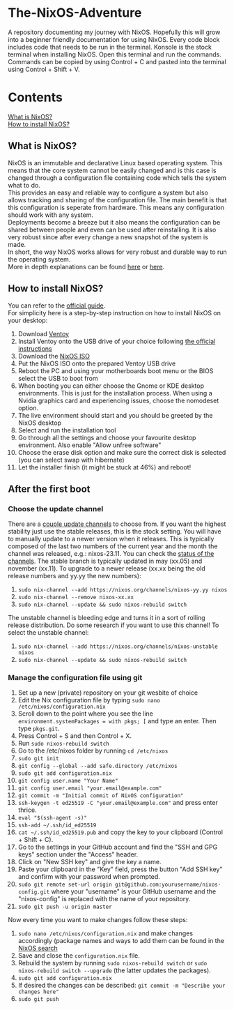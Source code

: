 # The-NixOS-Adventure
A repository documenting my journey with NixOS. Hopefully this will grow into a beginner friendly documentation for using NixOS.
Every code block includes code that needs to be run in the terminal. Konsole is the stock terminal when installing NixOS. Open this terminal and run the commands.
Commands can be copied by using Control + C and pasted into the terminal using Control + Shift + V.

# Contents
[What is NixOS?](https://github.com/mrgnex/The-NixOS-Adventure/edit/main/README.md#what-is-nixos)  
[How to install NixOS?](https://github.com/mrgnex/The-NixOS-Adventure/edit/main/README.md#how-to-install-nixos)

## What is NixOS?
NixOS is an immutable and declarative Linux based operating system. This means that the core system cannot be easily changed and is this case is changed through a configuration file containing code which tells the system what to do.  
This provides an easy and reliable way to configure a system but also allows tracking and sharing of the configuration file. The main benefit is that this configuration is seperate from hardware. This means any configuration should work with any system.  
Deployments become a breeze but it also means the configuration can be shared between people and even can be used after reinstalling. It is also very robust since after every change a new snapshot of the system is made.  
In short, the way NixOS works allows for very robust and durable way to run the operating system.  
More in depth explanations can be found [here](https://www.youtube.com/watch?v=9OMDnZWXjn4) or [here](https://www.youtube.com/watch?v=FJVFXsNzYZQ).  

## How to install NixOS?
You can refer to the [official guide](https://nixos.org/manual/nixos/stable/index.html#ch-installation).  
For simplicity here is a step-by-step instruction on how to install NixOS on your desktop:  
1. Download [Ventoy](https://www.ventoy.net/en/download.html)
2. Install Ventoy onto the USB drive of your choice following [the official instructions](https://www.ventoy.net/en/doc_start.html)
3. Download the [NixOS ISO](https://nixos.org/download/)
4. Put the NixOS ISO onto the prepared Ventoy USB drive
5. Reboot the PC and using your motherboards boot menu or the BIOS select the USB to boot from
6. When booting you can either choose the Gnome or KDE desktop environments. This is just for the installation process. When using a Nvidia graphics card and experiencing issues, choose the nomodeset option.
7. The live environment should start and you should be greeted by the NixOS desktop
8. Select and run the installation tool
9. Go through all the settings and choose your favourite desktop environment. Also enable "Allow unfree software"
10. Choose the erase disk option and make sure the correct disk is selected (you can select swap with hibernate)
11. Let the installer finish (it might be stuck at 46%) and reboot!

## After the first boot
### Choose the update channel
There are a [couple update channels](https://discourse.nixos.org/t/differences-between-nix-channels/13998) to choose from.
If you want the highest stability just use the stable releases, this is the stock setting. You will have to manually update to a newer version when it releases.
This is typically composed of the last two numbers of the current year and the month the channel was released, e.g.: nixos-23.11. You can check the [status of the channels](https://status.nixos.org/).
The stable branch is typically updated in may (xx.05) and november (xx.11).
To upgrade to a newer release (xx.xx being the old release numbers and yy.yy the new numbers):
1. ```sudo nix-channel --add https://nixos.org/channels/nixos-yy.yy nixos```
2. ```sudo nix-channel --remove nixos-xx.xx```
3. ```sudo nix-channel --update && sudo nixos-rebuild switch```

The unstable channel is bleeding edge and turns it in a sort of rolling release distribution. Do some research if you want to use this channel!
To select the unstable channel:
1. ```sudo nix-channel --add https://nixos.org/channels/nixos-unstable nixos```
2. ```sudo nix-channel --update && sudo nixos-rebuild switch```

### Manage the configuration file using git
1. Set up a new (private) repository on your git wesbite of choice
2. Edit the Nix configuration file by typing ```sudo nano /etc/nixos/configuration.nix```
3. Scroll down to the point where you see the line ```environment.systemPackages = with pkgs; [``` and type an enter. Then type ```pkgs.git```.
4. Press Control + S and then Control + X.
5. Run ```sudo nixos-rebuild switch```
6. Go to the /etc/nixos folder by running ```cd /etc/nixos```
7. ```sudo git init```
8. ```git config --global --add safe.directory /etc/nixos```
9. ```sudo git add configuration.nix```
10. ```git config user.name "Your Name"```
11. ```git config user.email "your.email@example.com"```
12. ```git commit -m "Initial commit of NixOS configuration"```
13. ```ssh-keygen -t ed25519 -C "your.email@example.com"``` and press enter thrice.
14. ```eval "$(ssh-agent -s)"```
15. ```ssh-add ~/.ssh/id_ed25519```
16. ```cat ~/.ssh/id_ed25519.pub``` and copy the key to your clipboard (Control + Shift + C).
17. Go to the settings in your GitHub account and find the "SSH and GPG keys" section under the "Access" header.
18. Click on "New SSH key" and give the key a name.
19. Paste your clipboard in the "Key" field, press the button "Add SSH key" and confirm with your password when prompted.
20. ```sudo git remote set-url origin git@github.com:yourusername/nixos-config.git``` where your "username" is your GitHub username and the "nixos-config" is replaced with the name of your repository.
21. ```sudo git push -u origin master```

Now every time you want to make changes follow these steps:
1. ```sudo nano /etc/nixos/configuration.nix``` and make changes accordingly (package names and ways to add them can be found in the [NixOS search](https://search.nixos.org/packages?channel=25.05&)
2. Save and close the ```configuration.nix``` file.
3. Rebuild the system by running ```sudo nixos-rebuild switch``` or ```sudo nixos-rebuild switch --upgrade``` (the latter updates the packages).
4. ```sudo git add configuration.nix```
5. If desired the changes can be described: ```git commit -m "Describe your changes here"```
6. ```sudo git push```
